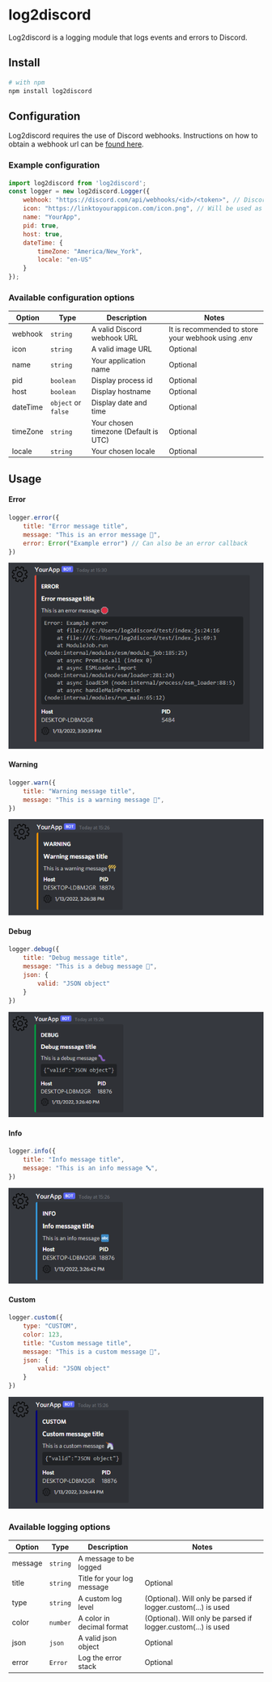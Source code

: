 # log2discord
Log2discord is a logging module that logs events and errors to Discord.

## Install
```bash
# with npm
npm install log2discord
```

## Configuration
Log2discord requires the use of Discord webhooks.  Instructions on how to obtain a webhook url can be [found here](https://support.discord.com/hc/en-us/articles/228383668-Intro-to-Webhooks).

### Example configuration
```js
import log2discord from 'log2discord';
const logger = new log2discord.Logger({
    webhook: "https://discord.com/api/webhooks/<id>/<token>", // Discord webhook token
    icon: "https://linktoyourappicon.com/icon.png", // Will be used as profile photo
    name: "YourApp",
    pid: true,
    host: true,
    dateTime: {
        timeZone: "America/New_York",
        locale: "en-US"
    }
});
```

### Available configuration options
|Option|Type|Description|Notes|
|---|---|---|---|
|webhook|`string`|A valid Discord webhook URL|It is recommended to store your webhook using .env|
|icon|`string`|A valid image URL|Optional|
|name|`string`|Your application name|Optional|
|pid|`boolean`|Display process id|Optional|
|host|`boolean`|Display hostname|Optional|
|dateTime|`object` or `false`|Display date and time|Optional|
|timeZone|`string`|Your chosen timezone (Default is UTC)|Optional|
|locale|`string`|Your chosen locale|Optional|

## Usage

#### Error
```js
logger.error({
    title: "Error message title",
    message: "This is an error message 🛑",
    error: Error("Example error") // Can also be an error callback
})
```
![Error log example](/docs/examples/error.png "Error log example")

#### Warning
```js
logger.warn({
    title: "Warning message title",
    message: "This is a warning message 🚧",
})
```
![Warning log example](/docs/examples/warn.png "Warning log example")

#### Debug
```js
logger.debug({
    title: "Debug message title",
    message: "This is a debug message 🐛",
    json: {
        valid: "JSON object"
    }
})
```
![Debug log example](/docs/examples/debug.png "Debug log example")

#### Info
```js
logger.info({
    title: "Info message title",
    message: "This is an info message 🔤",
})
```
![Info log example](/docs/examples/info.png "Info log example")

#### Custom
```js
logger.custom({
    type: "CUSTOM",
    color: 123,
    title: "Custom message title",
    message: "This is a custom message 🦄",
    json: {
        valid: "JSON object"
    }
})
```
![Custom log example](/docs/examples/custom.png "Custom log example")

### Available logging options
|Option|Type|Description|Notes|
|---|---|---|---|
|message|`string`|A message to be logged||
|title|`string`|Title for your log message|Optional|
|type|`string`|A custom log level|(Optional).  Will only be parsed if logger.custom(...) is used|
|color|`number`|A color in decimal format|(Optional).  Will only be parsed if logger.custom(...) is used|
|json|`json`|A valid json object|Optional|
|error|`Error`|Log the error stack|Optional|
